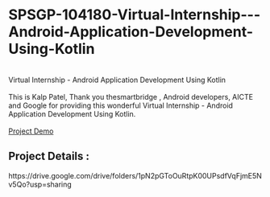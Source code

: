 # SPSGP-104180-Virtual-Internship---Android-Application-Development-Using-Kotlin
<br> Virtual Internship - Android Application Development Using Kotlin </br>
<br> This is Kalp Patel, Thank you thesmartbridge , Android developers, AICTE and Google for providing this wonderful Virtual Internship - Android Application Development Using Kotlin. </br>
<br> [Project Demo](https://youtu.be/bDFDr-2FYd8) </br>
<h2> Project Details : </h2> https://drive.google.com/drive/folders/1pN2pGToOuRtpK00UPsdfVqFjmE5Nv5Qo?usp=sharing
